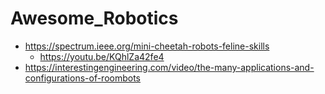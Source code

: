 # Awesome_Robotics

- https://spectrum.ieee.org/mini-cheetah-robots-feline-skills
  - https://youtu.be/KQhlZa42fe4 
- https://interestingengineering.com/video/the-many-applications-and-configurations-of-roombots

